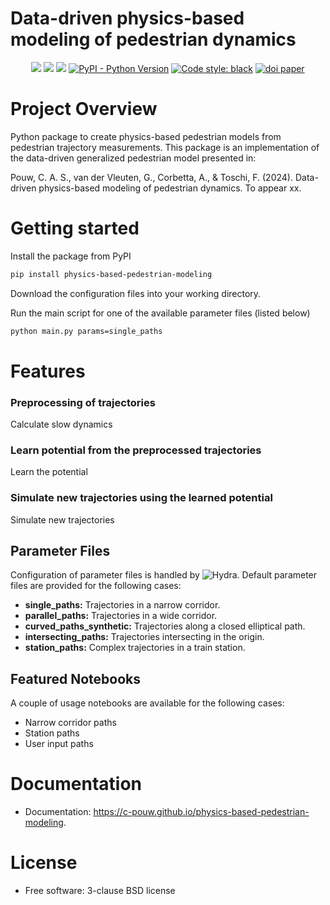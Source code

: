 # Data-driven physics-based modeling of pedestrian dynamics
<p align="center">
    <a href="https://img.shields.io/badge/build-passing-brightgreen?logo=github" alt="build passing">
       <img src="https://img.shields.io/badge/build-passing-brightgreen?logo=github" /></a>
    <a href="https://github.com/c-pouw/physics-based-pedestrian-modeling/actions/workflows/testing.yml" alt="build status">
       <img src="https://github.com/c-pouw/physics-based-pedestrian-modeling/actions/workflows/testing.yml/badge.svg" /></a>
    <a href="https://pypi.python.org/pypi/physics-based-pedestrian-modeling" alt="pypi version">
       <img src="https://img.shields.io/pypi/v/physics-based-pedestrian-modeling.svg" /></a>
    <a href="#">
       <img src="https://img.shields.io/pypi/pyversions/physics-based-pedestrian-modeling" alt="PyPI - Python Version" /></a>
    <a href="https://github.com/psf/black">
       <img src="https://img.shields.io/badge/code%20style-black-000000.svg" alt="Code style: black" /></a>
    <a href="https://doi.org/10.1016/j.trc.2023.104468">
       <img src="https://img.shields.io/badge/DOI-10.1016/j.trc.2023.104468-blue.svg" alt="doi paper" /></a>
</p>

# Project Overview

Python package to create physics-based pedestrian models from pedestrian trajectory measurements. This package is an implementation of the data-driven generalized pedestrian model presented in:

Pouw, C. A. S., van der Vleuten, G., Corbetta, A., & Toschi, F. (2024). Data-driven physics-based modeling of pedestrian dynamics. To appear xx.


# Getting started

Install the package from PyPI

```bash
pip install physics-based-pedestrian-modeling
```

Download the configuration files into your working directory.

Run the main script for one of the available parameter files (listed below)

```bash
python main.py params=single_paths
```

# Features
### Preprocessing of trajectories
Calculate slow dynamics

### Learn potential from the preprocessed trajectories
Learn the potential

### Simulate new trajectories using the learned potential
Simulate new trajectories

## Parameter Files
Configuration of parameter files is handled by ![Hydra](https://github.com/facebookresearch/hydra). Default parameter files are provided for the following cases:
* **single_paths:** Trajectories in a narrow corridor.
* **parallel_paths:** Trajectories in a wide corridor.
* **curved_paths_synthetic:** Trajectories along a closed elliptical path.
* **intersecting_paths:** Trajectories intersecting in the origin.
* **station_paths:** Complex trajectories in a train station.

## Featured Notebooks
A couple of usage notebooks are available for the following cases:
* Narrow corridor paths
* Station paths
* User input paths

# Documentation
* Documentation: https://c-pouw.github.io/physics-based-pedestrian-modeling.

# License
* Free software: 3-clause BSD license
